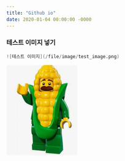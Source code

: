 ```yaml
---
title: "Github io"
date: 2020-01-04 00:00:00 -0000
---
```


### 테스트 이미지 넣기

```s
![테스트 이미지](/file/image/test_image.png)
```

![테스트 이미지](/file/image/test_image.png)
